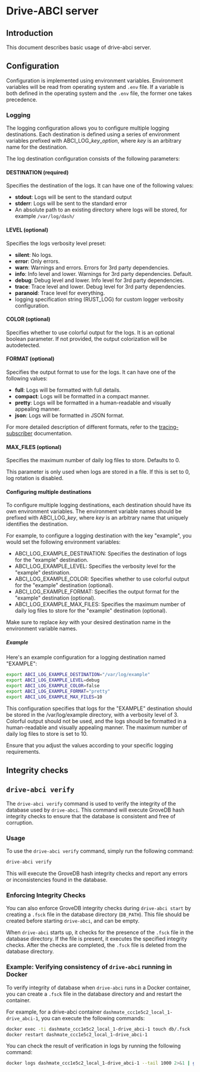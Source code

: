 # Drive-ABCI server

## Introduction

This document describes basic usage of drive-abci server.

## Configuration

Configuration is implemented using environment variables. Environment variables will be read from operating system and `.env` file. If a variable is both defined in the operating system and the `.env` file, the former one takes precedence.

### Logging

The logging configuration allows you to configure multiple logging destinations. Each destination is defined using a series of environment variables prefixed with ABCI_LOG_*key*_*option*, where *key* is an arbitrary name for the destination.

The log destination configuration consists of the following parameters:

#### DESTINATION (required)

Specifies the destination of the logs. It can have one of the following values:

* **stdout**: Logs will be sent to the standard output
* **stderr**: Logs will be sent to the standard error
* An absolute path to an existing directory where logs will be stored, for example `/var/log/dash/`

#### LEVEL (optional)

Specifies the logs verbosity level preset:

* **silent**: No logs.
* **error**: Only errors.
* **warn**: Warnings and errors. Errors for 3rd party dependencies.
* **info**: Info level and lower. Warnings for 3rd party dependencies. Default.
* **debug**: Debug level and lower. Info level for 3rd party dependencies.
* **trace**: Trace level and lower. Debug level for 3rd party dependencies.
* **paranoid**: Trace level for everything.
* logging specification string (RUST_LOG) for custom logger verbosity configuration.

#### COLOR (optional)

Specifies whether to use colorful output for the logs. It is an optional boolean parameter. If not provided, the output colorization will be autodetected.

#### FORMAT (optional)

Specifies the output format to use for the logs. It can have one of the following values:

* **full**: Logs will be formatted with full details.
* **compact**: Logs will be formatted in a compact manner.
* **pretty**: Logs will be formatted in a human-readable and visually appealing manner.
* **json**: Logs will be formatted in JSON format.

For more detailed description of different formats, refer to the [tracing-subscriber](https://docs.rs/tracing-subscriber/latest/tracing_subscriber/fmt/format/index.html#formatters) documentation.

#### MAX_FILES (optional)

Specifies the maximum number of daily log files to store. Defaults to 0.

This parameter is only used when logs are stored in a file. If this is set to 0, log rotation is disabled.

#### Configuring multiple destinations

To configure multiple logging destinations, each destination should have its own environment variables. The environment variable names should be prefixed with ABCI_LOG_*key*, where *key* is an arbitrary name that uniquely identifies the destination.

For example, to configure a logging destination with the key "example", you would set the following environment variables:

* ABCI_LOG_EXAMPLE_DESTINATION: Specifies the destination of logs for the "example" destination.
* ABCI_LOG_EXAMPLE_LEVEL: Specifies the verbosity level for the "example" destination.
* ABCI_LOG_EXAMPLE_COLOR: Specifies whether to use colorful output for the "example" destination (optional).
* ABCI_LOG_EXAMPLE_FORMAT: Specifies the output format for the "example" destination (optional).
* ABCI_LOG_EXAMPLE_MAX_FILES: Specifies the maximum number of daily log files to store for the "example" destination (optional).

Make sure to replace *key* with your desired destination name in the environment variable names.

##### Example

Here's an example configuration for a logging destination named "EXAMPLE":

```bash
export ABCI_LOG_EXAMPLE_DESTINATION="/var/log/example"
export ABCI_LOG_EXAMPLE_LEVEL=debug
export ABCI_LOG_EXAMPLE_COLOR=false
export ABCI_LOG_EXAMPLE_FORMAT="pretty"
export ABCI_LOG_EXAMPLE_MAX_FILES=10
```

This configuration specifies that logs for the "EXAMPLE" destination should be stored in the /var/log/example directory, with a verbosity level of 3. Colorful output should not be used, and the logs should be formatted in a human-readable and visually appealing manner. The maximum number of daily log files to store is set to 10.

Ensure that you adjust the values according to your specific logging requirements.

## Integrity checks

## `drive-abci verify`

The `drive-abci verify` command is used to verify the integrity of the database used by `drive-abci`.
This command will execute GroveDB hash integrity checks to ensure that the database is consistent
and free of corruption.

### Usage

To use the `drive-abci verify` command, simply run the following command:

```bash
drive-abci verify
```

This will execute the GroveDB hash integrity checks and report any errors or inconsistencies found in the database.

### Enforcing Integrity Checks

You can also enforce GroveDB integrity checks during `drive-abci start` by creating a `.fsck` file in the database
directory (`DB_PATH`). This file should be created before starting `drive-abci`, and can be empty.

When `drive-abci` starts up, it checks for the presence of the `.fsck` file in the database directory.
If the file is present, it executes the specified integrity checks. After the checks are completed,
the `.fsck` file is deleted from the database directory.

### Example: Verifying consistency of  `drive-abci` running in Docker

To verify integrity of database when `drive-abci` runs in a Docker container, you can create a `.fsck` file in the
database directory and and restart the container.

For example, for a drive-abci container `dashmate_ccc1e5c2_local_1-drive_abci-1`, you can execute the following commands:

```bash
docker exec -ti dashmate_ccc1e5c2_local_1-drive_abci-1 touch db/.fsck 
docker restart dashmate_ccc1e5c2_local_1-drive_abci-1
```

You can check the result of verification in logs by running the following command:

```bash
docker logs dashmate_ccc1e5c2_local_1-drive_abci-1 --tail 1000 2>&1 | grep 'grovedb verification' 
```
